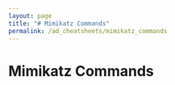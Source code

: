 ```yaml
---
layout: page
title: "# Mimikatz Commands"
permalink: /ad_cheatsheets/mimikatz_commands
---
```


# Mimikatz Commands
